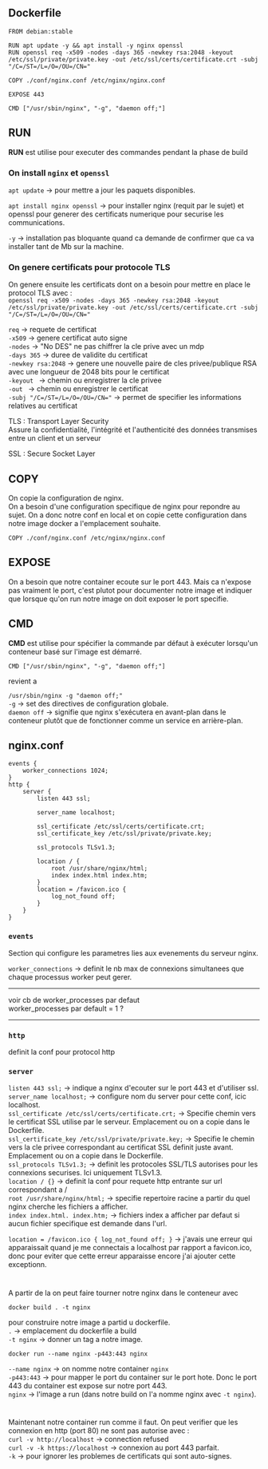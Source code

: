 
## Dockerfile

	FROM debian:stable

	RUN apt update -y && apt install -y nginx openssl
	RUN openssl req -x509 -nodes -days 365 -newkey rsa:2048 -keyout /etc/ssl/private/private.key -out /etc/ssl/certs/certificate.crt -subj "/C=/ST=/L=/O=/OU=/CN="

	COPY ./conf/nginx.conf /etc/nginx/nginx.conf

	EXPOSE 443

	CMD ["/usr/sbin/nginx", "-g", "daemon off;"]

## RUN

**RUN** est utilise pour executer des commandes pendant la phase de build

### On install `nginx` et `openssl`

`apt update` -> pour mettre a jour les paquets disponibles.

`apt install nginx openssl` -> pour installer nginx (requit par le sujet) et openssl pour generer des certificats numerique pour securise les communications.

`-y` -> installation pas bloquante quand ca demande de confirmer que ca va installer tant de Mb sur la machine.


### On genere certificats pour protocole TLS

On genere ensuite les certificats dont on a besoin pour mettre en place le protocol TLS avec :<br>
`openssl req -x509 -nodes -days 365 -newkey rsa:2048 -keyout /etc/ssl/private/private.key -out /etc/ssl/certs/certificate.crt -subj "/C=/ST=/L=/O=/OU=/CN="`

`req` -> requete de certificat<br>
`-x509` -> genere certificat auto signe<br>
`-nodes` -> "No DES" ne pas chiffrer la cle prive avec un mdp<br>
`-days 365` -> duree de validite du certificat<br>
`-newkey rsa:2048` -> genere une nouvelle paire de cles privee/publique RSA avec une longueur de 2048 bits pour le certificat<br>
`-keyout ` -> chemin ou enregistrer la cle privee<br>
`-out ` -> chemin ou enregistrer le certificat<br>
`-subj "/C=/ST=/L=/O=/OU=/CN="` -> permet de specifier les informations relatives au certificat

TLS
: Transport Layer Security<br>
Assure la confidentialité, l'intégrité et l'authenticité des données transmises entre un client et un serveur<br>

SSL
: Secure Socket Layer

## COPY
On copie la configuration de nginx.<br>
On a besoin d'une configuration specifique de nginx pour repondre au sujet. On a donc notre conf en local et on copie cette configuration dans notre image docker a l'emplacement souhaite.

`COPY ./conf/nginx.conf /etc/nginx/nginx.conf`

## EXPOSE
On a besoin que notre container ecoute sur le port 443. Mais ca n'expose pas vraiment le port, c'est plutot pour documenter notre image et indiquer que lorsque qu'on run notre image on doit exposer le port specifie.

## CMD
**CMD** est utilise pour spécifier la commande par défaut à exécuter lorsqu'un conteneur basé sur l'image est démarré.

`CMD ["/usr/sbin/nginx", "-g", "daemon off;"]`

revient a 

`/usr/sbin/nginx -g "daemon off;"`<br>
`-g` -> set des directives de configuration globale.<br>
`daemon off` ->  signifie que nginx s'exécutera en avant-plan dans le conteneur plutôt que de fonctionner comme un service en arrière-plan.


## nginx.conf

	events {
		worker_connections 1024;
	}
	http {
		server {
			listen 443 ssl;

			server_name localhost;

			ssl_certificate /etc/ssl/certs/certificate.crt;
			ssl_certificate_key /etc/ssl/private/private.key;

			ssl_protocols TLSv1.3;

			location / {
				root /usr/share/nginx/html;
				index index.html index.htm;
			}
			location = /favicon.ico {
				log_not_found off;
			}
		}
	}


### `events`

Section qui configure les parametres lies aux evenements du serveur nginx.

`worker_connections` -> definit le nb max de connexions simultanees que chaque processus worker peut gerer.


------

voir cb de worker_processes par defaut<br>
worker_processes par default = 1 ?

------


### `http`

definit la conf pour protocol http

### `server`

`listen 443 ssl;` -> indique a nginx d'ecouter sur le port 443 et d'utiliser ssl.<br>
`server_name localhost;` -> configure nom du server pour cette conf, icic localhost.<br>
`ssl_certificate /etc/ssl/certs/certificate.crt;` -> Specifie chemin vers le certificat SSL utilise par le serveur.
Emplacement ou on a copie dans le Dockerfile.<br>
`ssl_certificate_key /etc/ssl/private/private.key;` -> Specifie le chemin vers la cle privee correspondant au certificat SSL definit juste avant.
Emplacement ou on a copie dans le Dockerfile.<br>
`ssl_protocols TLSv1.3;` -> definit les protocoles SSL/TLS autorises pour les connexions securises. Ici uniquement TLSv1.3.<br>
`location / {}` -> definit la conf pour requete http entrante sur url correspondant a /<br>
`root /usr/share/nginx/html;` -> specifie repertoire racine a partir du quel nginx cherche les fichiers a afficher.<br>
`index index.html. index.htm;` -> fichiers index a afficher par defaut si aucun fichier specifique est demande dans l'url.<br>



`location = /favicon.ico {
	log_not_found off;
}` -> j'avais une erreur qui apparaissait quand je me connectais a localhost par rapport a favicon.ico, donc pour eviter que cette erreur apparaisse encore j'ai ajouter cette exceptionn.


#

A partir de la on peut faire tourner notre nginx dans le conteneur avec 

`docker build . -t nginx`

pour construire notre image a partid u dockerfile.<br>
`.` -> emplacement du dockerfile a build<br>
`-t nginx` -> donner un tag a notre image.

`docker run --name nginx -p443:443 nginx`

`--name nginx` -> on nomme notre container `nginx`<br>
`-p443:443` -> pour mapper le port du container sur le port hote. Donc le port 443 du container est expose sur notre port 443.<br>
`nginx` -> l'image a run (dans notre build on l'a nomme nginx avec `-t nginx`).

#

Maintenant notre container run comme il faut.
On peut verifier que les connexion en http (port 80) ne sont pas autorise avec :<br>
`curl -v http://localhost` -> connection refused<br>
`curl -v -k https://localhost` -> connexion au port 443 parfait.<br>
`-k` -> pour ignorer les problemes de certificats qui sont auto-signes.

